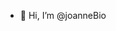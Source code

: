 - 👋 Hi, I’m @joanneBio

<!---
joanneBio/joanneBio is a ✨ special ✨ repository because its `README.md` (this file) appears on your GitHub profile.
You can click the Preview link to take a look at your changes.
--->
